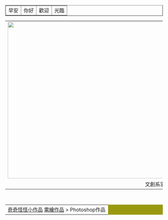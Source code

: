 <table border="1">
<tr>
<td>早安</td><td>你好</td><td>歡迎</td><td>光臨</td>
</tr>



<div id="head">
<table width="1000" border="0" cellpaddimg="0" cellspacing="0">
<tr>
<td><img src="http://img.mp.itc.cn/upload/20161121/8b670f5ccfcb4665852e2c718197ede6_th.jpg" width="1000" height="500"</td>
</tr>

<tr>
<td align="center">文創系羽毛a東西</td>
</tr>

</table>
</div>

<div id="nav1"><br>
<table width="1000" border="0" cellpaddimg="0" cellspacing="1" bgcolor=#999911>
<tr>
<td align="left" bgcolor=#ffffff><a href="index.htm">奇奇怪怪小作品</a>
<a href="index.htm">電繪作品</a> >
Photoshop作品
</td>
</tr>
</table>
</div>

</body>
</html>
